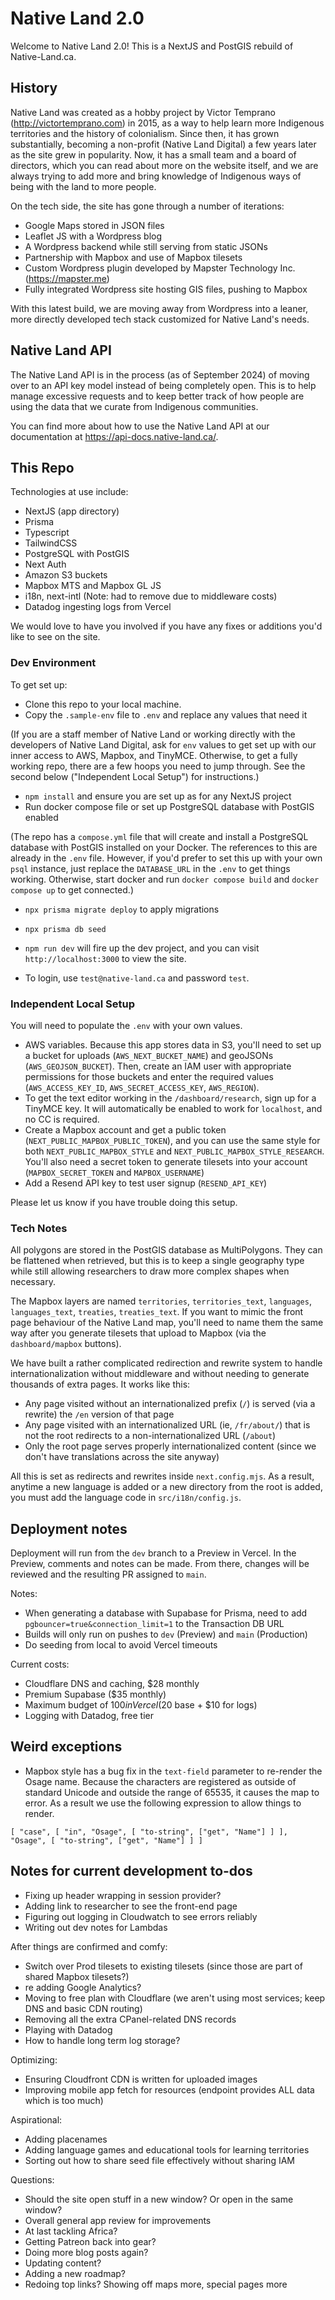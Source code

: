 # Native Land 2.0

Welcome to Native Land 2.0! This is a NextJS and PostGIS rebuild of Native-Land.ca.

## History

Native Land was created as a hobby project by Victor Temprano (http://victortemprano.com) in 2015, as a way to help learn more Indigenous territories and the history of colonialism. Since then, it has grown substantially, becoming a non-profit (Native Land Digital) a few years later as the site grew in popularity. Now, it has a small team and a board of directors, which you can read about more on the website itself, and we are always trying to add more and bring knowledge of Indigenous ways of being with the land to more people.

On the tech side, the site has gone through a number of iterations:

- Google Maps stored in JSON files
- Leaflet JS with a Wordpress blog
- A Wordpress backend while still serving from static JSONs
- Partnership with Mapbox and use of Mapbox tilesets
- Custom Wordpress plugin developed by Mapster Technology Inc. (https://mapster.me)
- Fully integrated Wordpress site hosting GIS files, pushing to Mapbox

With this latest build, we are moving away from Wordpress into a leaner, more directly developed tech stack customized for Native Land's needs.

## Native Land API

The Native Land API is in the process (as of September 2024) of moving over to an API key model instead of being completely open. This is to help manage excessive requests and to keep better track of how people are using the data that we curate from Indigenous communities.

You can find more about how to use the Native Land API at our documentation at https://api-docs.native-land.ca/.

## This Repo

Technologies at use include:

- NextJS (app directory)
- Prisma
- Typescript
- TailwindCSS
- PostgreSQL with PostGIS
- Next Auth
- Amazon S3 buckets
- Mapbox MTS and Mapbox GL JS
- i18n, next-intl (Note: had to remove due to middleware costs)
- Datadog ingesting logs from Vercel

We would love to have you involved if you have any fixes or additions you'd like to see on the site.

### Dev Environment

To get set up:

- Clone this repo to your local machine.
- Copy the `.sample-env` file to `.env` and replace any values that need it

(If you are a staff member of Native Land or working directly with the developers of Native Land Digital, ask for `env` values to get set up with our inner access to AWS, Mapbox, and TinyMCE. Otherwise, to get a fully working repo, there are a few hoops you need to jump through. See the second below ("Independent Local Setup") for instructions.)

- `npm install` and ensure you are set up as for any NextJS project
- Run docker compose file or set up PostgreSQL database with PostGIS enabled

(The repo has a `compose.yml` file that will create and install a PostgreSQL database with PostGIS installed on your Docker. The references to this are already in the `.env` file. However, if you'd prefer to set this up with your own `psql` instance, just replace the `DATABASE_URL` in the `.env` to get things working. Otherwise, start docker and run `docker compose build` and `docker compose up` to get connected.)

- `npx prisma migrate deploy` to apply migrations
- `npx prisma db seed`

- `npm run dev` will fire up the dev project, and you can visit `http://localhost:3000` to view the site.
- To login, use `test@native-land.ca` and password `test`.

### Independent Local Setup

You will need to populate the `.env` with your own values.

- AWS variables. Because this app stores data in S3, you'll need to set up a bucket for uploads (`AWS_NEXT_BUCKET_NAME`) and geoJSONs (`AWS_GEOJSON_BUCKET`). Then, create an IAM user with appropriate permissions for those buckets and enter the required values (`AWS_ACCESS_KEY_ID`, `AWS_SECRET_ACCESS_KEY`, `AWS_REGION`).
- To get the text editor working in the `/dashboard/research`, sign up for a TinyMCE key. It will automatically be enabled to work for `localhost`, and no CC is required.
- Create a Mapbox account and get a public token (`NEXT_PUBLIC_MAPBOX_PUBLIC_TOKEN`), and you can use the same style for both `NEXT_PUBLIC_MAPBOX_STYLE` and `NEXT_PUBLIC_MAPBOX_STYLE_RESEARCH`. You'll also need a secret token to generate tilesets into your account (`MAPBOX_SECRET_TOKEN` and `MAPBOX_USERNAME`)
- Add a Resend API key to test user signup (`RESEND_API_KEY`)

Please let us know if you have trouble doing this setup.

### Tech Notes

All polygons are stored in the PostGIS database as MultiPolygons. They can be flattened when retrieved, but this is to keep a single geography type while still allowing researchers to draw more complex shapes when necessary.

The Mapbox layers are named `territories`, `territories_text`, `languages`, `languages_text`, `treaties`, `treaties_text`. If you want to mimic the front page behaviour of the Native Land map, you'll need to name them the same way after you generate tilesets that upload to Mapbox (via the `dashboard/mapbox` buttons).

We have built a rather complicated redirection and rewrite system to handle internationalization without middleware and without needing to generate thousands of extra pages. It works like this:

- Any page visited without an internationalized prefix (`/`) is served (via a rewrite) the `/en` version of that page
- Any page visited with an internationalized URL (ie, `/fr/about/`) that is not the root redirects to a non-internationalized URL (`/about`)
- Only the root page serves properly internationalized content (since we don't have translations across the site anyway)

All this is set as redirects and rewrites inside `next.config.mjs`. As a result, anytime a new language is added or a new directory from the root is added, you must add the language code in `src/i18n/config.js`.

## Deployment notes

Deployment will run from the `dev` branch to a Preview in Vercel. In the Preview, comments and notes can be made. From there, changes will be reviewed and the resulting PR assigned to `main`.

Notes:

- When generating a database with Supabase for Prisma, need to add `pgbouncer=true&connection_limit=1` to the Transaction DB URL
- Builds will only run on pushes to `dev` (Preview) and `main` (Production)
- Do seeding from local to avoid Vercel timeouts

Current costs:

- Cloudflare DNS and caching, $28 monthly
- Premium Supabase ($35 monthly)
- Maximum budget of $100 in Vercel ($20 base + $10 for logs)
- Logging with Datadog, free tier

## Weird exceptions

- Mapbox style has a bug fix in the `text-field` parameter to re-render the Osage name. Because the characters are registered as outside of standard Unicode and outside the range of 65535, it causes the map to error. As a result we use the following expression to allow things to render.
```
[ "case", [ "in", "Osage", [ "to-string", ["get", "Name"] ] ], "Osage", [ "to-string", ["get", "Name"] ] ]
```

## Notes for current development to-dos

- Fixing up header wrapping in session provider?
- Adding link to researcher to see the front-end page
- Figuring out logging in Cloudwatch to see errors reliably
- Writing out dev notes for Lambdas

After things are confirmed and comfy:
- Switch over Prod tilesets to existing tilesets (since those are part of shared Mapbox tilesets?)
- re adding Google Analytics?
- Moving to free plan with Cloudflare (we aren't using most services; keep DNS and basic CDN routing)
- Removing all the extra CPanel-related DNS records
- Playing with Datadog
- How to handle long term log storage?

Optimizing:
- Ensuring Cloudfront CDN is written for uploaded images
- Improving mobile app fetch for resources (endpoint provides ALL data which is too much)

Aspirational:
- Adding placenames
- Adding language games and educational tools for learning territories
- Sorting out how to share seed file effectively without sharing IAM

Questions:
- Should the site open stuff in a new window? Or open in the same window?
- Overall general app review for improvements
- At last tackling Africa?
- Getting Patreon back into gear?
- Doing more blog posts again?
- Updating content?
- Adding a new roadmap?
- Redoing top links? Showing off maps more, special pages more
